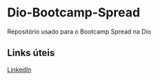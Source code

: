 # Dio-Bootcamp-Spread
Repositório usado para o Bootcamp Spread na Dio

## Links úteis
[LinkedIn](https://www.linkedin.com/in/thulio-soares-a13246134)
